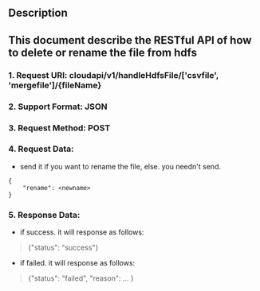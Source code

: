 
Description
-----------
This document describe the RESTful API of how to delete or rename the file from hdfs
-------------
### 1. Request URI: cloudapi/v1/handleHdfsFile/['csvfile', 'mergefile']/{fileName}
### 2. Support Format: JSON
### 3. Request Method: POST
### 4. Request Data:
* send it if you want to rename the file, else. you needn't send.
```
{
	"rename": <newname>
}
```
### 5. Response Data:
* if success. it will response as follows:
> {"status": "success"}
* if failed. it will response as follows:
> {"status": "failed", "reason": ... }
